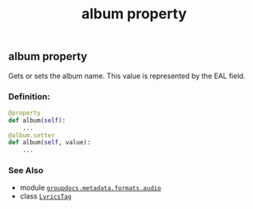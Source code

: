 ﻿---
title: album property
second_title: GroupDocs.Metadata for Python via .NET API References
description: 
type: docs
url: /python-net/groupdocs.metadata.formats.audio/lyricstag/album/
is_root: false
weight: 150
---

## album property


Gets or sets the album name.
This value is represented by the EAL field.
### Definition:
```python
@property
def album(self):
    ...
@album.setter
def album(self, value):
    ...
```

### See Also
* module [`groupdocs.metadata.formats.audio`](../../)
* class [`LyricsTag`](/metadata/python-net/groupdocs.metadata.formats.audio/lyricstag)

